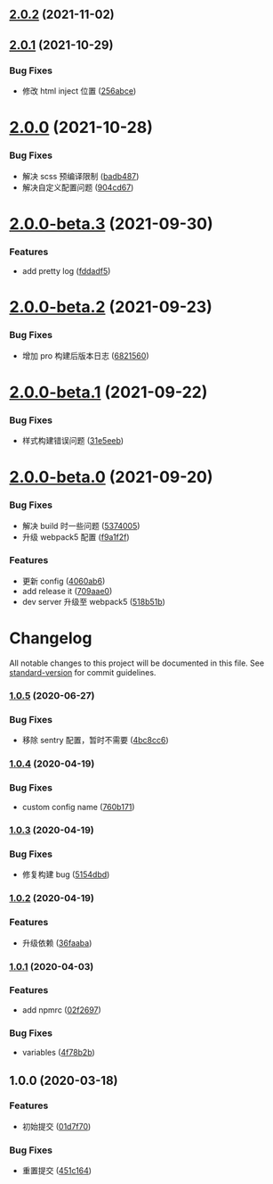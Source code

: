## [2.0.2](https://github.com/lark-org/lark-cli-service/compare/v2.0.1...v2.0.2) (2021-11-02)

## [2.0.1](https://github.com/lark-org/lark-cli-service/compare/v2.0.0...v2.0.1) (2021-10-29)

### Bug Fixes

- 修改 html inject 位置 ([256abce](https://github.com/lark-org/lark-cli-service/commit/256abce7c56ed263953b290aa66b1cf77c27f8fc))

# [2.0.0](https://github.com/lark-org/lark-cli-service/compare/v2.0.0-beta.3...v2.0.0) (2021-10-28)

### Bug Fixes

- 解决 scss 预编译限制 ([badb487](https://github.com/lark-org/lark-cli-service/commit/badb487b3eee13b168c69f170a076db49366a2c3))
- 解决自定义配置问题 ([904cd67](https://github.com/lark-org/lark-cli-service/commit/904cd679a33689804bf3f9483635d99f405d0b2d))

# [2.0.0-beta.3](https://github.com/lark-org/lark-cli-service/compare/v2.0.0-beta.2...v2.0.0-beta.3) (2021-09-30)

### Features

- add pretty log ([fddadf5](https://github.com/lark-org/lark-cli-service/commit/fddadf50414028ef0f3908bcaf2933e3c7048d91))

# [2.0.0-beta.2](https://github.com/lark-org/lark-cli-service/compare/v2.0.0-beta.1...v2.0.0-beta.2) (2021-09-23)

### Bug Fixes

- 增加 pro 构建后版本日志 ([6821560](https://github.com/lark-org/lark-cli-service/commit/682156085ec572883afb06395256ec491753337b))

# [2.0.0-beta.1](https://github.com/lark-org/lark-cli-service/compare/v2.0.0-beta.0...v2.0.0-beta.1) (2021-09-22)

### Bug Fixes

- 样式构建错误问题 ([31e5eeb](https://github.com/lark-org/lark-cli-service/commit/31e5eeb75ed5229ed03e457c62eb80e02a0f79b5))

# [2.0.0-beta.0](https://github.com/lark-org/lark-cli-service/compare/v1.0.5...v2.0.0-beta.0) (2021-09-20)

### Bug Fixes

- 解决 build 时一些问题 ([5374005](https://github.com/lark-org/lark-cli-service/commit/53740052322df5f292c97fb6f0fb379c8bf60e20))
- 升级 webpack5 配置 ([f9a1f2f](https://github.com/lark-org/lark-cli-service/commit/f9a1f2f618a20417902b548e63eca999d1f5327f))

### Features

- 更新 config ([4060ab6](https://github.com/lark-org/lark-cli-service/commit/4060ab68302c23298daf49d67e13593beaf56f13))
- add release it ([709aae0](https://github.com/lark-org/lark-cli-service/commit/709aae0e1a322a1a54378781d9a9ff85d7839fc1))
- dev server 升级至 webpack5 ([518b51b](https://github.com/lark-org/lark-cli-service/commit/518b51b1a145905d3c2405aaafb4c75d85c8373e))

# Changelog

All notable changes to this project will be documented in this file. See [standard-version](https://github.com/conventional-changelog/standard-version) for commit guidelines.

### [1.0.5](https://github.com/virgoone/lark-cli-service/compare/v1.0.4...v1.0.5) (2020-06-27)

### Bug Fixes

- 移除 sentry 配置，暂时不需要 ([4bc8cc6](https://github.com/virgoone/lark-cli-service/commit/4bc8cc65c817f357b74faa8e242ae14f13ce2848))

### [1.0.4](https://github.com/virgoone/lark-cli-service/compare/v1.0.3...v1.0.4) (2020-04-19)

### Bug Fixes

- custom config name ([760b171](https://github.com/virgoone/lark-cli-service/commit/760b171daefe719c66b796a8f96f2de086b9aca1))

### [1.0.3](https://github.com/virgoone/lark-cli-service/compare/v1.0.2...v1.0.3) (2020-04-19)

### Bug Fixes

- 修复构建 bug ([5154dbd](https://github.com/virgoone/lark-cli-service/commit/5154dbd35e55d4de5a17ac75b790b3134f0baef6))

### [1.0.2](https://github.com/virgoone/lark-cli-service/compare/v1.0.1...v1.0.2) (2020-04-19)

### Features

- 升级依赖 ([36faaba](https://github.com/virgoone/lark-cli-service/commit/36faabac7e8bf4ada2a846522c2f26e7fc31a030))

### [1.0.1](https://github.com/virgoone/lark-cli-service/compare/v1.0.0...v1.0.1) (2020-04-03)

### Features

- add npmrc ([02f2697](https://github.com/virgoone/lark-cli-service/commit/02f2697a1f5ff92098631d446984c8daa2cbd5af))

### Bug Fixes

- variables ([4f78b2b](https://github.com/virgoone/lark-cli-service/commit/4f78b2b122273ad3a81ded3ea62ace33ccf9d999))

## 1.0.0 (2020-03-18)

### Features

- 初始提交 ([01d7f70](https://github.com/virgoone/lark-cli-service/commit/01d7f70932ac5a9ab1b7309c75e0fcc24b52a2f7))

### Bug Fixes

- 重置提交 ([451c164](https://github.com/virgoone/lark-cli-service/commit/451c1644431d684f5e712bfe74e5b6c1eaef17af))
